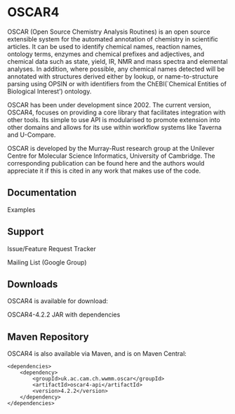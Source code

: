 
# OSCAR4

OSCAR (Open Source Chemistry Analysis Routines) is an open source extensible system for the automated annotation of chemistry in scientific articles. It can be used to identify chemical names, reaction names, ontology terms, enzymes and chemical prefixes and adjectives, and chemical data such as state, yield, IR, NMR and mass spectra and elemental analyses. In addition, where possible, any chemical names detected will be annotated with structures derived either by lookup, or name-to-structure parsing using OPSIN or with identifiers from the ChEBI(`Chemical Entities of Biological Interest’) ontology.

OSCAR has been under development since 2002. The current version, OSCAR4, focuses on providing a core library that facilitates integration with other tools. Its simple to use API is modularised to promote extension into other domains and allows for its use within workflow systems like Taverna and U-Compare.

OSCAR is developed by the Murray-Rust research group at the Unilever Centre for Molecular Science Informatics, University of Cambridge. The corresponding publication can be found here and the authors would appreciate it if this is cited in any work that makes use of the code.

## Documentation

Examples

## Support

Issue/Feature Request Tracker

Mailing List (Google Group)

## Downloads

OSCAR4 is available for download:

OSCAR4-4.2.2 JAR with dependencies

## Maven Repository

OSCAR4 is also available via Maven, and is on Maven Central:

````
<dependencies>
	<dependency>
		<groupId>uk.ac.cam.ch.wwmm.oscar</groupId>
		<artifactId>oscar4-api</artifactId>
		<version>4.2.2</version>
	</dependency>
</dependencies>
````
